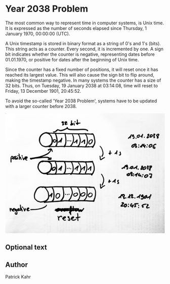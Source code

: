 <!-- BEGIN TITLE -->
# Year 2038 Problem 
<!-- END TITLE -->

<!-- BEGIN BODY -->
The most common way to represent time in computer systems, is Unix time. It is expressed as the number of seconds elapsed since Thursday, 1 January 1970, 00:00:00 (UTC). 

A Unix timestamp is stored in binary format as a string of 0's and 1's (bits). This string acts as a counter. Every second, it is incremented by one. A sign bit indicates whether the counter is negative, representing dates before 01.01.1970, or positive for dates after the beginning of Unix time.

Since the counter has a fixed number of positions, it will reset once it has reached its largest value. This will also cause the sign bit to flip around, making the timestamp negative. In many systems the counter has a size of 32 bits. Thus, on Tuesday, 19 January 2038 at 03:14:08, time will reset to Friday, 13 December 1901, 20:45:52. 

To avoid the so-called 'Year 2038 Problem', systems have to be updated with a larger counter before 2038. 

<!-- END BODY -->


![Image title](../images/image-086-year-2038-problem.jpeg)


## Optional text
<!-- BEGIN OPTIONAL -->
<!-- END OPTIONAL -->



## Author
<!-- BEGIN AUTHOR -->
Patrick Kahr
<!-- END AUTHOR -->
